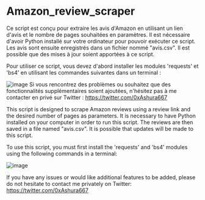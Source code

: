 # Amazon_review_scraper

Ce script est conçu pour extraire les avis d'Amazon en utilisant un lien d'avis et le nombre de pages souhaitées en paramètres. Il est nécessaire d'avoir Python installé sur votre ordinateur pour pouvoir exécuter ce script. Les avis sont ensuite enregistrés dans un fichier nommé "avis.csv". Il est possible que des mises à jour soient apportées à ce script.

Pour utiliser ce script, vous devez d'abord installer les modules 'requests' et 'bs4' en utilisant les commandes suivantes dans un terminal :

![image](https://user-images.githubusercontent.com/116311276/212540921-6e9c1185-a7a2-426c-b9d7-3e24eb6abc9c.png)
Si vous rencontrez des problèmes ou souhaitez que des fonctionnalités supplémentaires soient ajoutées, n'hésitez pas à me contacter en privé sur Twitter : https://twitter.com/0xAshura667




This script is designed to scrape Amazon reviews using a review link and the desired number of pages as parameters. It is necessary to have Python installed on your computer in order to run this script. The reviews are then saved in a file named "avis.csv". It is possible that updates will be made to this script. 

To use this script, you must first install the 'requests' and 'bs4' modules using the following commands in a terminal:

![image](https://user-images.githubusercontent.com/116311276/212540921-6e9c1185-a7a2-426c-b9d7-3e24eb6abc9c.png)

If you have any issues or would like additional features to be added, please do not hesitate to contact me privately on Twitter: https://twitter.com/0xAshura667
